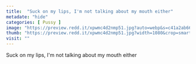 ```yaml
---
title:  "Suck on my lips, I'm not talking about my mouth either"
metadate: "hide"
categories: [ Pussy ]
image: "https://preview.redd.it/xpwmc4d2nmp51.jpg?auto=webp&s=c41a2ab66478b90c7ad8753701fa57e970774bff"
thumb: "https://preview.redd.it/xpwmc4d2nmp51.jpg?width=1080&crop=smart&auto=webp&s=c25c3fece51041ba09f9a9ffeb0a24608f16d999"
visit: ""
---
```

Suck on my lips, I'm not talking about my mouth either

